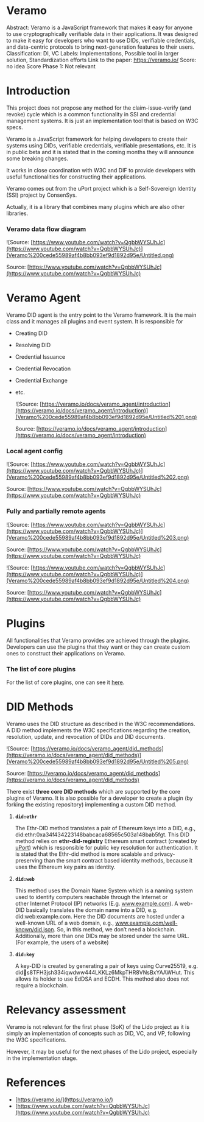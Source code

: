 # Veramo

Abstract: Veramo is a JavaScript framework that makes it easy for anyone to use cryptographically verifiable data in their applications. It was designed to make it easy for developers who want to use DIDs, verifiable credentials, and data-centric protocols to bring next-generation features to their users.
Classification: DI, VC
Labels: Implementations, Possible tool in larger solution, Standardization efforts
Link to the paper: https://veramo.io/
Score: no idea
Score Phase 1: Not relevant

# Introduction

This project does not propose any method for the claim-issue-verify (and revoke) cycle which is a common functionality in SSI and credential management systems. It is just an implementation tool that is based on W3C specs.

Veramo is a JavaScript framework for helping developers to create their systems using DIDs, verifiable credentials, verifiable presentations, etc. It is in public beta and it is stated that in the coming months they will announce some breaking changes. 

It works in close coordination with W3C and DIF to provide developers with useful functionalities for constructing their applications. 

Veramo comes out from the uPort project which is a Self-Sovereign Identity (SSI) project by ConsenSys.  

Actually, it is a library that combines many plugins which are also other libraries. 

### Veramo data flow diagram

![Source: [https://www.youtube.com/watch?v=QgbbWYSUhJc](https://www.youtube.com/watch?v=QgbbWYSUhJc)](Veramo%200cede55989af4b8bb093ef9d1892d95e/Untitled.png)

Source: [https://www.youtube.com/watch?v=QgbbWYSUhJc](https://www.youtube.com/watch?v=QgbbWYSUhJc)

# Veramo Agent

Veramo DID agent is the entry point to the Veramo framework. It is the main class and it manages all plugins and event system. It is responsible for 

- Creating DID
- Resolving DID
- Credential Issuance
- Credential Revocation
- Credential Exchange
- etc.
    
    ![Source: [https://veramo.io/docs/veramo_agent/introduction](https://veramo.io/docs/veramo_agent/introduction)](Veramo%200cede55989af4b8bb093ef9d1892d95e/Untitled%201.png)
    
    Source: [https://veramo.io/docs/veramo_agent/introduction](https://veramo.io/docs/veramo_agent/introduction)
    

### Local agent config

![Source: [https://www.youtube.com/watch?v=QgbbWYSUhJc](https://www.youtube.com/watch?v=QgbbWYSUhJc)](Veramo%200cede55989af4b8bb093ef9d1892d95e/Untitled%202.png)

Source: [https://www.youtube.com/watch?v=QgbbWYSUhJc](https://www.youtube.com/watch?v=QgbbWYSUhJc)

### Fully and partially remote agents

![Source: [https://www.youtube.com/watch?v=QgbbWYSUhJc](https://www.youtube.com/watch?v=QgbbWYSUhJc)](Veramo%200cede55989af4b8bb093ef9d1892d95e/Untitled%203.png)

Source: [https://www.youtube.com/watch?v=QgbbWYSUhJc](https://www.youtube.com/watch?v=QgbbWYSUhJc)

![Source: [https://www.youtube.com/watch?v=QgbbWYSUhJc](https://www.youtube.com/watch?v=QgbbWYSUhJc)](Veramo%200cede55989af4b8bb093ef9d1892d95e/Untitled%204.png)

Source: [https://www.youtube.com/watch?v=QgbbWYSUhJc](https://www.youtube.com/watch?v=QgbbWYSUhJc)

# Plugins

All functionalities that Veramo provides are achieved through the plugins. Developers can use the plugins that they want or they can create custom ones to construct their applications on Veramo.

### The list of core plugins

For the list of core plugins, one can see it [here](https://veramo.io/docs/veramo_agent/plugins).

# **DID Methods**

Veramo uses the DID structure as described in the W3C recommendations. A DID method implements the W3C specifications regarding the creation, resolution, update, and revocation of DIDs and DID documents.  

![Source: [https://veramo.io/docs/veramo_agent/did_methods](https://veramo.io/docs/veramo_agent/did_methods)](Veramo%200cede55989af4b8bb093ef9d1892d95e/Untitled%205.png)

Source: [https://veramo.io/docs/veramo_agent/did_methods](https://veramo.io/docs/veramo_agent/did_methods)

There exist **three core DID methods** which are supported by the core plugins of Veramo. It is also possible for a developer to create a plugin (by forking the existing repository) implementing a custom DID method. 

1. **`did:ethr`**  
    
    The Ethr-DID method translates a pair of Ethereum keys into a DID, e.g., did:ethr:0xa34f434223148babcaca68565c503a148bab5fgt. This DID method relies on **ethr-did-registry** Ethereum smart contract (created by [uPort](https://github.com/uport-project/ethr-did-registry)) which is responsible for public key resolution for authentication. It is stated that the Ethr-did method is more scalable and privacy-preserving than the smart contract based identity methods, because it uses the Ethereum key pairs as identity.
    
2. **`did:web`**   
    
    This method uses the Domain Name System which is a naming system used to identify computers reachable through the Internet or other Internet Protocol (IP) networks (E.g. www.example.com). A web-DID basically translates the domain name into a DID, e.g. did:web:example.com. Here the DID documents are hosted under a well-known URL of a web domain, e.g., www.example.com/well-known/did.json. So, in this method, we don’t need a blockchain. Additionally, more than one DIDs may be stored under the same URL. (For example, the users of a website) 
    
3. **`did:key`**   
    
    A key-DID is created by generating a pair of keys using Curve25519, e.g. did:key:s8TFH3jsh334iqwdww444LKKLz6MkpTHR8VNsBxYAAWHut. This allows its holder to use EdDSA and ECDH. This method also does not require a blockchain.
    

# Relevancy assessment

Veramo is not relevant for the first phase (SoK) of the Lido project as it is simply an implementation of concepts such as DID, VC, and VP, following the W3C specifications. 

However, it may be useful for the next phases of the Lido project, especially in the implementation stage. 

# References

- [https://veramo.io/](https://veramo.io/)
- [https://www.youtube.com/watch?v=QgbbWYSUhJc](https://www.youtube.com/watch?v=QgbbWYSUhJc)